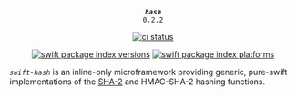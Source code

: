 <div align="center">
  
***`hash`***<br>`0.2.2`
  
[![ci status](https://github.com/kelvin13/swift-hash/actions/workflows/tests.yml/badge.svg)](https://github.com/kelvin13/swift-hash/actions/workflows/tests.yml)

[![swift package index versions](https://img.shields.io/endpoint?url=https%3A%2F%2Fswiftpackageindex.com%2Fapi%2Fpackages%2Fkelvin13%2Fswift-hash%2Fbadge%3Ftype%3Dswift-versions)](https://swiftpackageindex.com/kelvin13/swift-hash)
[![swift package index platforms](https://img.shields.io/endpoint?url=https%3A%2F%2Fswiftpackageindex.com%2Fapi%2Fpackages%2Fkelvin13%2Fswift-hash%2Fbadge%3Ftype%3Dplatforms)](https://swiftpackageindex.com/kelvin13/swift-hash)

</div>

*`swift-hash`* is an inline-only microframework providing generic, pure-swift implementations of the [SHA-2](https://en.wikipedia.org/wiki/SHA-2) and HMAC-SHA-2 hashing functions.
